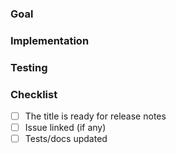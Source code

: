 ### Goal

### Implementation

### Testing

### Checklist
- [ ] The title is ready for release notes
- [ ] Issue linked (if any)  
- [ ] Tests/docs updated
